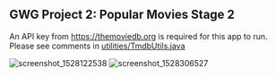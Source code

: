 ## GWG Project 2: Popular Movies Stage 2

An API key from https://themoviedb.org is required for this app to run. Please see comments in [utilities/TmdbUtils.java](https://github.com/mkillewald/GwG2018_Popular-Movies-Stage-1/blob/master/app/src/main/java/com/udacity/popularmovies/utilities/TmdbUtils.java)

![screenshot_1528122538](https://user-images.githubusercontent.com/5949433/40923680-7226a1ae-67e3-11e8-823c-6de2d59308e7.png) ![screenshot_1528306527](https://user-images.githubusercontent.com/5949433/41055242-ae846076-698e-11e8-82a5-4b9a9c74e6ac.png)



